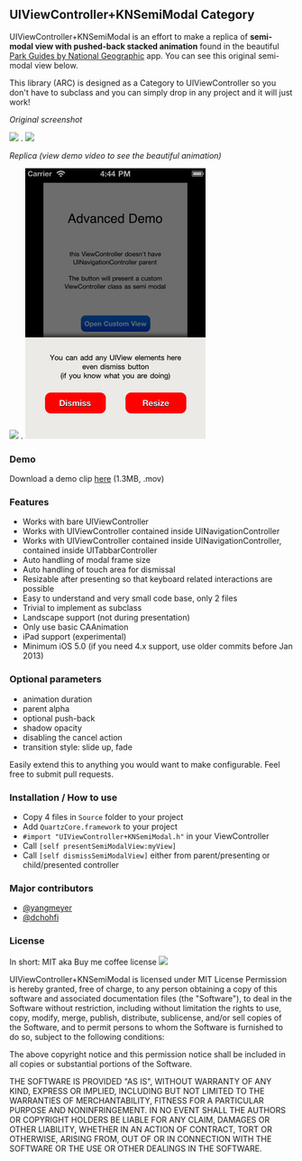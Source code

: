 ## UIViewController+KNSemiModal Category

UIViewController+KNSemiModal is an effort to make a replica of **semi-modal view with pushed-back stacked animation** found in the beautiful [Park Guides by National Geographic](http://itunes.apple.com/us/app/national-parks-by-national/id518426085?mt=8) app. You can see this original semi-modal view below.

This library (ARC) is designed as a Category to UIViewController so you don't have to subclass and you can simply drop in any project and it will just work!

*Original screenshot*

<img src="https://github.com/kentnguyen/KNSemiModalViewController/blob/master/Docs/original.png?raw=true" /> . <img src="https://github.com/kentnguyen/KNSemiModalViewController/blob/master/Docs/original2.png?raw=true" />

*Replica (view demo video to see the beautiful animation)*

<img src="https://github.com/kentnguyen/KNSemiModalViewController/blob/master/Docs/ss1.png?raw=true" /> . <img src="https://github.com/kentnguyen/KNSemiModalViewController/blob/master/Docs/ss2.png?raw=true" />

### Demo

Download a demo clip [here](https://github.com/kentnguyen/KNSemiModalViewController/blob/master/Docs/KNSemiModalDemo.mov?raw=true) (1.3MB, .mov)

### Features
* Works with bare UIViewController
* Works with UIViewController contained inside UINavigationController
* Works with UIViewController contained inside UINavigationController, contained inside UITabbarController
* Auto handling of modal frame size
* Auto handling of touch area for dismissal
* Resizable after presenting so that keyboard related interactions are possible
* Easy to understand and very small code base, only 2 files
* Trivial to implement as subclass
* Landscape support (not during presentation)
* Only use basic CAAnimation
* iPad support (experimental)
* Minimum iOS 5.0 (if you need 4.x support, use older commits before Jan 2013)

### Optional parameters

- animation duration
- parent alpha
- optional push-back
- shadow opacity
- disabling the cancel action
- transition style: slide up, fade

Easily extend this to anything you would want to make configurable. Feel free to submit pull requests.

### Installation / How to use
* Copy 4 files in `Source` folder to your project
* Add `QuartzCore.framework` to your project
* `#import "UIViewController+KNSemiModal.h"` in your ViewController
* Call `[self presentSemiModalView:myView]`
* Call `[self dismissSemiModalView]` either from parent/presenting or child/presented controller

### Major contributors

- [@yangmeyer](http://twitter.com/yangmeyer)
- [@dchohfi](https://github.com/dchohfi)

### License

In short: MIT aka Buy me coffee license [![](http://kentnguyen.com/KNCoffeeButton.png)](http://bit.ly/10KC2wr)

UIViewController+KNSemiModal is licensed under MIT License
Permission is hereby granted, free of charge, to any person obtaining a copy
of this software and associated documentation files (the "Software"), to deal
in the Software without restriction, including without limitation the rights
to use, copy, modify, merge, publish, distribute, sublicense, and/or sell
copies of the Software, and to permit persons to whom the Software is
furnished to do so, subject to the following conditions:

The above copyright notice and this permission notice shall be included in
all copies or substantial portions of the Software.

THE SOFTWARE IS PROVIDED "AS IS", WITHOUT WARRANTY OF ANY KIND, EXPRESS OR
IMPLIED, INCLUDING BUT NOT LIMITED TO THE WARRANTIES OF MERCHANTABILITY,
FITNESS FOR A PARTICULAR PURPOSE AND NONINFRINGEMENT. IN NO EVENT SHALL THE
AUTHORS OR COPYRIGHT HOLDERS BE LIABLE FOR ANY CLAIM, DAMAGES OR OTHER
LIABILITY, WHETHER IN AN ACTION OF CONTRACT, TORT OR OTHERWISE, ARISING FROM,
OUT OF OR IN CONNECTION WITH THE SOFTWARE OR THE USE OR OTHER DEALINGS IN
THE SOFTWARE.
